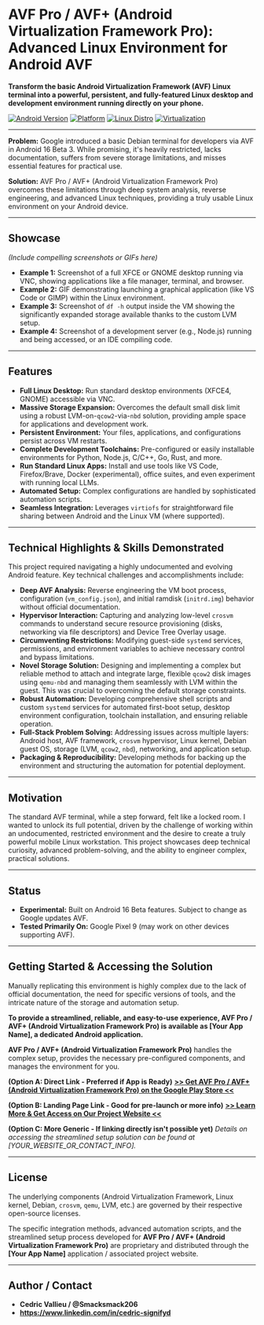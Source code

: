 # AVF Pro / AVF+ (Android Virtualization Framework Pro): Advanced Linux Environment for Android AVF

**Transform the basic Android Virtualization Framework (AVF) Linux terminal into a powerful, persistent, and fully-featured Linux desktop and development environment running directly on your phone.**

[![Android Version](https://img.shields.io/badge/Android-16%2B%20(Beta)-brightgreen)](https://developer.android.com/about/versions/16)
[![Platform](https://img.shields.io/badge/Platform-Pixel%209%20(Tested)-blue)](https://store.google.com/product/pixel_9)
[![Linux Distro](https://img.shields.io/badge/Linux-Debian%20Based-orange)](https://www.debian.org/)
[![Virtualization](https://img.shields.io/badge/Virtualization-AVF%20/%20crosvm-lightgrey)](https://source.android.com/docs/core/virtualization)

---

**Problem:** Google introduced a basic Debian terminal for developers via AVF in Android 16 Beta 3. While promising, it's heavily restricted, lacks documentation, suffers from severe storage limitations, and misses essential features for practical use.

**Solution:** AVF Pro / AVF+ (Android Virtualization Framework Pro) overcomes these limitations through deep system analysis, reverse engineering, and advanced Linux techniques, providing a truly usable Linux environment on your Android device.

---

## Showcase

*(Include compelling screenshots or GIFs here)*

* **Example 1:** Screenshot of a full XFCE or GNOME desktop running via VNC, showing applications like a file manager, terminal, and browser.
* **Example 2:** GIF demonstrating launching a graphical application (like VS Code or GIMP) within the Linux environment.
* **Example 3:** Screenshot of `df -h` output inside the VM showing the significantly expanded storage available thanks to the custom LVM setup.
* **Example 4:** Screenshot of a development server (e.g., Node.js) running and being accessed, or an IDE compiling code.

---

## Features

* **Full Linux Desktop:** Run standard desktop environments (XFCE4, GNOME) accessible via VNC.
* **Massive Storage Expansion:** Overcomes the default small disk limit using a robust LVM-on-`qcow2`-via-`nbd` solution, providing ample space for applications and development work.
* **Persistent Environment:** Your files, applications, and configurations persist across VM restarts.
* **Complete Development Toolchains:** Pre-configured or easily installable environments for Python, Node.js, C/C++, Go, Rust, and more.
* **Run Standard Linux Apps:** Install and use tools like VS Code, Firefox/Brave, Docker (experimental), office suites, and even experiment with running local LLMs.
* **Automated Setup:** Complex configurations are handled by sophisticated automation scripts.
* **Seamless Integration:** Leverages `virtiofs` for straightforward file sharing between Android and the Linux VM (where supported).

---

## Technical Highlights & Skills Demonstrated

This project required navigating a highly undocumented and evolving Android feature. Key technical challenges and accomplishments include:

* **Deep AVF Analysis:** Reverse engineering the VM boot process, configuration (`vm_config.json`), and initial ramdisk (`initrd.img`) behavior without official documentation.
* **Hypervisor Interaction:** Capturing and analyzing low-level `crosvm` commands to understand secure resource provisioning (disks, networking via file descriptors) and Device Tree Overlay usage.
* **Circumventing Restrictions:** Modifying guest-side `systemd` services, permissions, and environment variables to achieve necessary control and bypass limitations.
* **Novel Storage Solution:** Designing and implementing a complex but reliable method to attach and integrate large, flexible `qcow2` disk images using `qemu-nbd` and managing them seamlessly with LVM within the guest. This was crucial to overcoming the default storage constraints.
* **Robust Automation:** Developing comprehensive shell scripts and custom `systemd` services for automated first-boot setup, desktop environment configuration, toolchain installation, and ensuring reliable operation.
* **Full-Stack Problem Solving:** Addressing issues across multiple layers: Android host, AVF framework, `crosvm` hypervisor, Linux kernel, Debian guest OS, storage (LVM, `qcow2`, `nbd`), networking, and application setup.
* **Packaging & Reproducibility:** Developing methods for backing up the environment and structuring the automation for potential deployment.

---

## Motivation

The standard AVF terminal, while a step forward, felt like a locked room. I wanted to unlock its full potential, driven by the challenge of working within an undocumented, restricted environment and the desire to create a truly powerful mobile Linux workstation. This project showcases deep technical curiosity, advanced problem-solving, and the ability to engineer complex, practical solutions.

---

## Status

* **Experimental:** Built on Android 16 Beta features. Subject to change as Google updates AVF.
* **Tested Primarily On:** Google Pixel 9 (may work on other devices supporting AVF).

---

## Getting Started & Accessing the Solution

Manually replicating this environment is highly complex due to the lack of official documentation, the need for specific versions of tools, and the intricate nature of the storage and automation setup.

**To provide a streamlined, reliable, and easy-to-use experience, AVF Pro / AVF+ (Android Virtualization Framework Pro) is available as [Your App Name], a dedicated Android application.**

**AVF Pro / AVF+ (Android Virtualization Framework Pro)** handles the complex setup, provides the necessary pre-configured components, and manages the environment for you.

**(Option A: Direct Link - Preferred if App is Ready)**
[**>> Get  AVF Pro / AVF+ (Android Virtualization Framework Pro) on the Google Play Store <<**](YOUR_PLAY_STORE_LINK_HERE)

**(Option B: Landing Page Link - Good for pre-launch or more info)**
[**>> Learn More & Get Access on Our Project Website <<**](YOUR_WEBSITE_OR_LANDING_PAGE_LINK_HERE)

**(Option C: More Generic - If linking directly isn't possible yet)**
*Details on accessing the streamlined setup solution can be found at [YOUR_WEBSITE_OR_CONTACT_INFO].*

---

## License

The underlying components (Android Virtualization Framework, Linux kernel, Debian, `crosvm`, `qemu`, LVM, etc.) are governed by their respective open-source licenses.

The specific integration methods, advanced automation scripts, and the streamlined setup process developed for **AVF Pro / AVF+ (Android Virtualization Framework Pro)** are proprietary and distributed through the **[Your App Name]** application / associated project website.

---

## Author / Contact

* **Cedric Vallieu / @Smacksmack206**
* **https://www.linkedin.com/in/cedric-signifyd**
